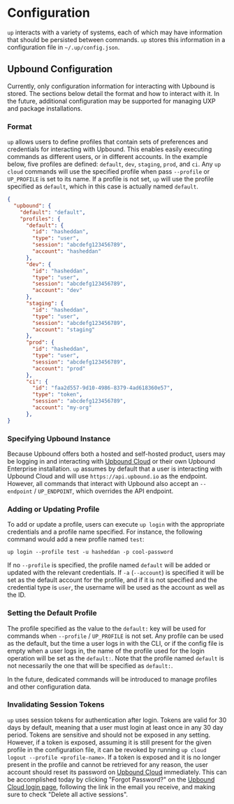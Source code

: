 # Configuration

`up` interacts with a variety of systems, each of which may have information
that should be persisted between commands. `up` stores this information in a
configuration file in `~/.up/config.json`.

## Upbound Configuration

Currently, only configuration information for interacting with Upbound is stored. The
sections below detail the format and how to interact with it. In the future, additional configuration may be supported for managing UXP and package installations.

### Format

`up` allows users to define profiles that contain sets of preferences and
credentials for interacting with Upbound. This enables easily executing
commands as different users, or in different accounts. In the example below,
five profiles are defined: `default`, `dev`, `staging`, `prod`, and `ci`. Any
`up cloud` commands will use the specified profile when pass `--profile` or
`UP_PROFILE` is set to its name. If a profile is not set, `up` will use the
profile specified as `default`, which in this case is actually named `default`.

```json
{
  "upbound": {
    "default": "default",
    "profiles": {
      "default": {
        "id": "hasheddan",
        "type": "user",
        "session": "abcdefg123456789",
        "account": "hasheddan"
      },
      "dev": {
        "id": "hasheddan",
        "type": "user",
        "session": "abcdefg123456789",
        "account": "dev"
      },
      "staging": {
        "id": "hasheddan",
        "type": "user",
        "session": "abcdefg123456789",
        "account": "staging"
      },
      "prod": {
        "id": "hasheddan",
        "type": "user",
        "session": "abcdefg123456789",
        "account": "prod"
      },
      "ci": {
        "id": "faa2d557-9d10-4986-8379-4ad618360e57",
        "type": "token",
        "session": "abcdefg123456789",
        "account": "my-org"
      },
}
```

### Specifying Upbound Instance

Because Upbound offers both a hosted and self-hosted product, users may be
logging in and interacting with [Upbound Cloud] or their own Upbound Enterprise
installation. `up` assumes by default that a user is interacting with Upbound
Cloud and will use `https://api.upbound.io` as the endpoint. However, all
commands that interact with Upbound also accept an `--endpoint` / `UP_ENDPOINT`,
which overrides the API endpoint.

### Adding or Updating Profile

To add or update a profile, users can execute `up login` with the appropriate
credentials and a profile name specified. For instance, the following command
would add a new profile named `test`:

```
up login --profile test -u hasheddan -p cool-password
```

If no `--profile` is specified, the profile named `default` will be added or
updated with the relevant credentials. If `-a` (`--account`) is specified it
will be set as the default account for the profile, and if it is not specified
and the credential type is `user`, the username will be used as the account as
well as the ID.

### Setting the Default Profile

The profile specified as the value to the `default:` key will be used for
commands when `--profile` / `UP_PROFILE` is not set. Any profile can be used as
the default, but the time a user logs in with the CLI, or if the config file is
empty when a user logs in, the name of the profile used for the login operation
will be set as the `default:`. Note that the profile named `default` is not
necessarily the one that will be specified as `default:`.

In the future, dedicated commands will be introduced to manage profiles and
other configuration data.

### Invalidating Session Tokens

`up` uses session tokens for authentication after login. Tokens are valid for 30
days by default, meaning that a user must login at least once in any 30 day
period. Tokens are sensitive and should not be exposed in any setting. However,
if a token is exposed, assuming it is still present for the given profile in the
configuration file, it can be revoked by running `up cloud logout --profile
<profile-name>`. If a token is exposed and it is no longer present in the
profile and cannot be retrieved for any reason, the user account should reset
its password on [Upbound Cloud] immediately. This can be accomplished today by
clicking "Forgot Password?" on the [Upbound Cloud login page], following the
link in the email you receive, and making sure to check "Delete all active
sessions".

<!-- Named Links -->
[Upbound Cloud]: https://www.upbound.io/
[Upbound Cloud login page]: https://cloud.upbound.io/login
